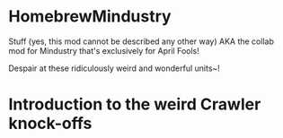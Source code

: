 # HomebrewMindustry
Stuff (yes, this mod cannot be described any other way)
AKA the collab mod for Mindustry that's exclusively for April Fools!

Despair at these ridiculously weird and wonderful units~!

# Introduction to the weird Crawler knock-offs

